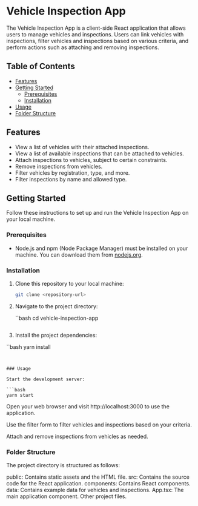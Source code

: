 # Vehicle Inspection App

The Vehicle Inspection App is a client-side React application that allows users to manage vehicles and inspections. Users can link vehicles with inspections, filter vehicles and inspections based on various criteria, and perform actions such as attaching and removing inspections.

## Table of Contents

- [Features](#features)
- [Getting Started](#getting-started)
  - [Prerequisites](#prerequisites)
  - [Installation](#installation)
- [Usage](#usage)
- [Folder Structure](#folder-structure)

## Features

- View a list of vehicles with their attached inspections.
- View a list of available inspections that can be attached to vehicles.
- Attach inspections to vehicles, subject to certain constraints.
- Remove inspections from vehicles.
- Filter vehicles by registration, type, and more.
- Filter inspections by name and allowed type.

## Getting Started

Follow these instructions to set up and run the Vehicle Inspection App on your local machine.

### Prerequisites

- Node.js and npm (Node Package Manager) must be installed on your machine. You can download them from [nodejs.org](https://nodejs.org/).

### Installation

1. Clone this repository to your local machine:

   ```bash
   git clone <repository-url>
   ```

2. Navigate to the project directory:

   ``bash
   cd vehicle-inspection-app

   ```

   ```

3. Install the project dependencies:

``bash
yarn install

````


### Usage

Start the development server:

```bash
yarn start
````

Open your web browser and visit http://localhost:3000 to use the application.

Use the filter form to filter vehicles and inspections based on your criteria.

Attach and remove inspections from vehicles as needed.

### Folder Structure

The project directory is structured as follows:

public: Contains static assets and the HTML file.
src: Contains the source code for the React application.
components: Contains React components.
data: Contains example data for vehicles and inspections.
App.tsx: The main application component.
Other project files.
